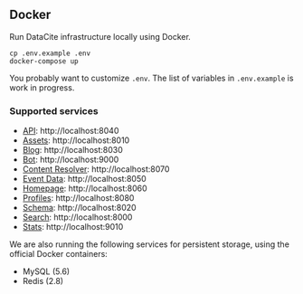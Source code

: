 ## Docker

Run DataCite infrastructure locally using Docker.

```
cp .env.example .env
docker-compose up
```

You probably want to customize `.env`. The list of variables in `.env.example` is work in progress.

### Supported services

* [API](https://api.datacite.org): http://localhost:8040
* [Assets](https://assets.datacite.org): http://localhost:8010
* [Blog](https://blog.datacite.org): http://localhost:8030
* [Bot](https://bot.datacite.org): http://localhost:9000
* [Content Resolver](https://data.datacite.org): http://localhost:8070
* [Event Data](https://eventdata.datacite.org): http://localhost:8050
* [Homepage](https://www.datacite.org): http://localhost:8060
* [Profiles](https://profiles.datacite.org): http://localhost:8080
* [Schema](https://schema.labs.datacite.org): http://localhost:8020
* [Search](https://search.datacite.org): http://localhost:8000
* [Stats](https://stats.datacite.org): http://localhost:9010

We are also running the following services for persistent storage, using the official Docker containers:

* MySQL (5.6)
* Redis (2.8)
